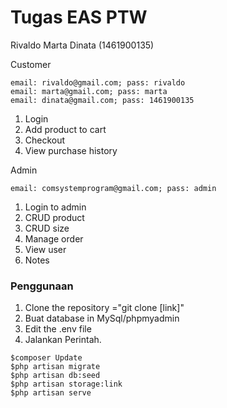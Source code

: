 # Tugas EAS PTW
Rivaldo Marta Dinata (1461900135)

Customer
```
email: rivaldo@gmail.com; pass: rivaldo
email: marta@gmail.com; pass: marta
email: dinata@gmail.com; pass: 1461900135
```
1. Login
2. Add product to cart
3. Checkout
4. View purchase history

Admin 
```
email: comsystemprogram@gmail.com; pass: admin
```
1. Login to admin
2. CRUD product
3. CRUD size
4. Manage order
5. View user
6. Notes

### Penggunaan
1. Clone the repository ="git clone [link]"
2. Buat database in MySql/phpmyadmin
3. Edit the .env file 
4. Jalankan Perintah. 
```
$composer Update
$php artisan migrate
$php artisan db:seed
$php artisan storage:link
$php artisan serve
```
